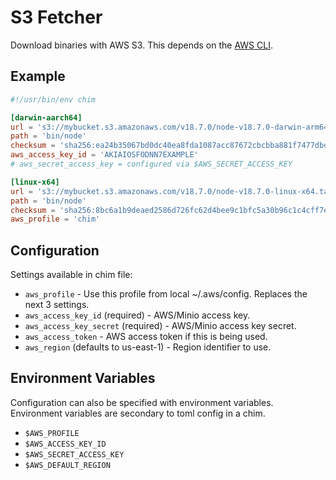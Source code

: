 # S3 Fetcher

Download binaries with AWS S3. This depends on the [AWS CLI](https://aws.amazon.com/cli/).

## Example

```toml title=bin/node
#!/usr/bin/env chim

[darwin-aarch64]
url = 's3://mybucket.s3.amazonaws.com/v18.7.0/node-v18.7.0-darwin-arm64.tar.gz'
path = 'bin/node'
checksum = 'sha256:ea24b35067bd0dc40ea8fda1087acc87672cbcbba881f7477dbd432e3c03343d'
aws_access_key_id = 'AKIAIOSFODNN7EXAMPLE'
# aws_secret_access_key = configured via $AWS_SECRET_ACCESS_KEY

[linux-x64]
url = 's3://mybucket.s3.amazonaws.com/v18.7.0/node-v18.7.0-linux-x64.tar.xz'
path = 'bin/node'
checksum = 'sha256:8bc6a1b9deaed2586d726fc62d4bee9c1bfc5a30b96c1c4cff7edd15225a11a2'
aws_profile = 'chim'
```

## Configuration

Settings available in chim file:

* `aws_profile` - Use this profile from local ~/.aws/config. Replaces the next 3 settings.
* `aws_access_key_id` (required) - AWS/Minio access key.
* `aws_access_key_secret` (required) - AWS/Minio access key secret.
* `aws_access_token` - AWS access token if this is being used.
* `aws_region` (defaults to us-east-1) - Region identifier to use.

## Environment Variables

Configuration can also be specified with environment variables. Environment variables are secondary to toml config in a chim.

* `$AWS_PROFILE`
* `$AWS_ACCESS_KEY_ID` 
* `$AWS_SECRET_ACCESS_KEY`
* `$AWS_DEFAULT_REGION`
